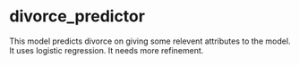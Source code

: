 # divorce_predictor
This model predicts divorce on giving some relevent attributes to the model.
It uses logistic regression.
It needs more refinement.
